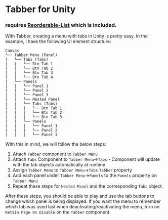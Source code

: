# Tabber for Unity
### requires [Reorderable-List](https://github.com/cfoulston/Unity-Reorderable-List) which is included.

With Tabber, creating a menu with tabs in Unity is pretty easy. In the example, I have the following UI element structure:

```
Canvas
└── Tabber Menu (Panel)
|	└── Tabs (Tabs)
|	|	└── Btn Tab 1
|	|	└── Btn Tab 2
|	|	└── Btn Tab 3
|	|	└── Btn Tab 4
|	└── Panels
|	|	└── Panel 1
|	|	└── Panel 2
|	|	└── Panel 3
|	|	└── Nested Panel
|	|	└── Tabs (Tabs)
|	|	|	└── Btn Tab 1
|	|	|	└── Btn Tab 2
|	|	|	└── Btn Tab 3
|	|	└── Panels
|	|	|	└── Panel 1
|	|	|	└── Panel 2
|	|	|	└── Panel 3
```

With this in mind, we will follow the below steps:
1. Attach `Tabber` component to `Tabber Menu`
2. Attach `Tabs` Component to `Tabber Menu`->`Tabs` - Component will update with the tab objects automatically at runtime
3. Assign `Tabber Menu` to `Tabber Menu`->`Tabs` `Tabber` property
4. Add each panel under `Tabber Menu`->`Panels` to the `Panels` property on `Tabber Menu`
5. Repeat these steps for `Nested Panel` and the corresponding `Tabs` object.

After these steps, you should be able to play and use the tab buttons to change which panel is being displayed. If you want the menu to remember which tab was used last when deactivating/reactivating the menu, turn on `Retain Page On Disable` on the `Tabber` component.